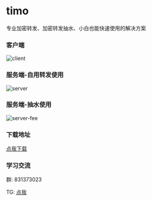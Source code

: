 # timo
专业加密转发、加密转发抽水、小白也能快速使用的解决方案

### 客户端

![client](../client.png)

### 服务端-自用转发使用

![server](../server.png)

### 服务端-抽水使用

![server-fee](../server-fee.png)

### 下载地址

[点我下载](https://wwa.lanzoub.com/iYRNG01ffrhg)

### 学习交流

群: 831373023

TG: [点我](https://t.me/+5kmODZJEL_lkMzgx)